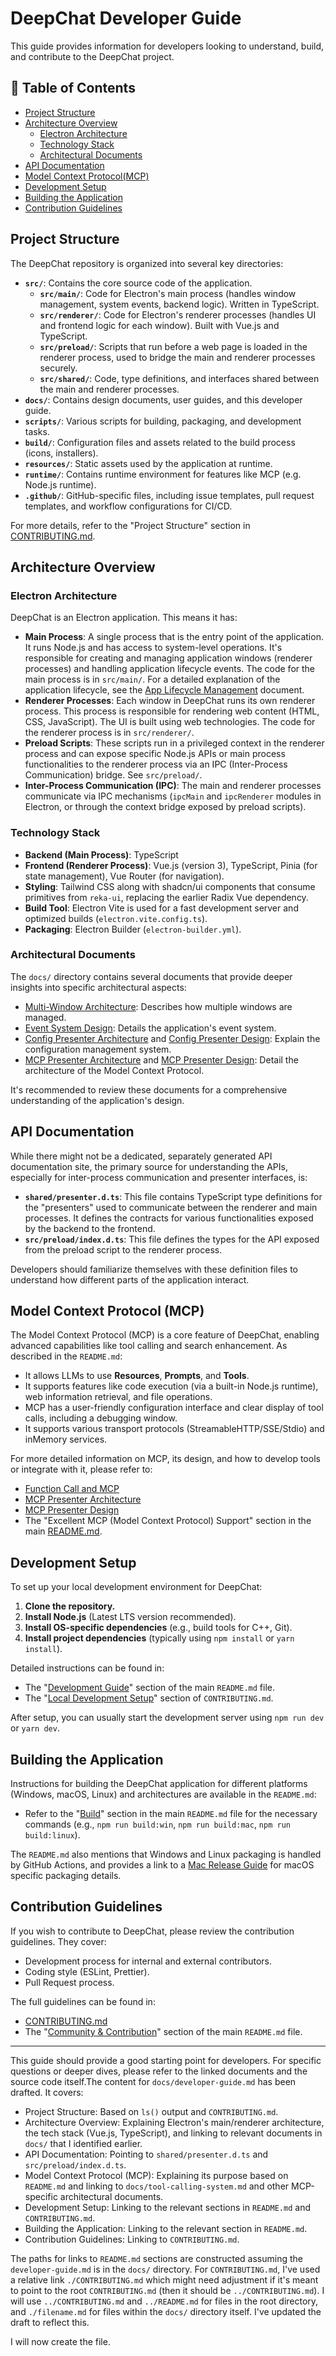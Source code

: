 # DeepChat Developer Guide

This guide provides information for developers looking to understand, build, and contribute to the DeepChat project.

## 📑 Table of Contents

- [Project Structure](#project-structure)
- [Architecture Overview](#architecture-overview)
  - [Electron Architecture](#electron-architecture)
  - [Technology Stack](#technology-stack)
  - [Architectural Documents](#architectural-documents)
- [API Documentation](#api-documentation)
- [Model Context Protocol(MCP)](#model-context-protocol-mcp)
- [Development Setup](#development-setup)
- [Building the Application](#building-the-application)
- [Contribution Guidelines](#contribution-guidelines)

## Project Structure

The DeepChat repository is organized into several key directories:

-   **`src/`**: Contains the core source code of the application.
    -   **`src/main/`**: Code for Electron's main process (handles window management, system events, backend logic). Written in TypeScript.
    -   **`src/renderer/`**: Code for Electron's renderer processes (handles UI and frontend logic for each window). Built with Vue.js and TypeScript.
    -   **`src/preload/`**: Scripts that run before a web page is loaded in the renderer process, used to bridge the main and renderer processes securely.
    -   **`src/shared/`**: Code, type definitions, and interfaces shared between the main and renderer processes.
-   **`docs/`**: Contains design documents, user guides, and this developer guide.
-   **`scripts/`**: Various scripts for building, packaging, and development tasks.
-   **`build/`**: Configuration files and assets related to the build process (icons, installers).
-   **`resources/`**: Static assets used by the application at runtime.
-   **`runtime/`**: Contains runtime environment for features like MCP (e.g. Node.js runtime).
-   **`.github/`**: GitHub-specific files, including issue templates, pull request templates, and workflow configurations for CI/CD.

For more details, refer to the "Project Structure" section in [CONTRIBUTING.md](./CONTRIBUTING.md).

## Architecture Overview

### Electron Architecture

DeepChat is an Electron application. This means it has:
-   **Main Process**: A single process that is the entry point of the application. It runs Node.js and has access to system-level operations. It's responsible for creating and managing application windows (renderer processes) and handling application lifecycle events. The code for the main process is in `src/main/`. For a detailed explanation of the application lifecycle, see the [App Lifecycle Management](./app-lifecycle.md) document.
-   **Renderer Processes**: Each window in DeepChat runs its own renderer process. This process is responsible for rendering web content (HTML, CSS, JavaScript). The UI is built using web technologies. The code for the renderer process is in `src/renderer/`.
-   **Preload Scripts**: These scripts run in a privileged context in the renderer process and can expose specific Node.js APIs or main process functionalities to the renderer process via an IPC (Inter-Process Communication) bridge. See `src/preload/`.
-   **Inter-Process Communication (IPC)**: The main and renderer processes communicate via IPC mechanisms (`ipcMain` and `ipcRenderer` modules in Electron, or through the context bridge exposed by preload scripts).

### Technology Stack

-   **Backend (Main Process)**: TypeScript
-   **Frontend (Renderer Process)**: Vue.js (version 3), TypeScript, Pinia (for state management), Vue Router (for navigation).
-   **Styling**: Tailwind CSS along with shadcn/ui components that consume primitives from `reka-ui`, replacing the earlier Radix Vue dependency.
-   **Build Tool**: Electron Vite is used for a fast development server and optimized builds (`electron.vite.config.ts`).
-   **Packaging**: Electron Builder (`electron-builder.yml`).

### Architectural Documents

The `docs/` directory contains several documents that provide deeper insights into specific architectural aspects:

-   [Multi-Window Architecture](./multi-window-architecture.md): Describes how multiple windows are managed.
-   [Event System Design](./event-system-design.md): Details the application's event system.
-   [Config Presenter Architecture](./config-presenter-architecture.md) and [Config Presenter Design](./config-presenter-design.md): Explain the configuration management system.
-   [MCP Presenter Architecture](./mcp-presenter-architecture.md) and [MCP Presenter Design](./mcp-presenter-design.md): Detail the architecture of the Model Context Protocol.

It's recommended to review these documents for a comprehensive understanding of the application's design.

## API Documentation

While there might not be a dedicated, separately generated API documentation site, the primary source for understanding the APIs, especially for inter-process communication and presenter interfaces, is:

-   **`shared/presenter.d.ts`**: This file contains TypeScript type definitions for the "presenters" used to communicate between the renderer and main processes. It defines the contracts for various functionalities exposed by the backend to the frontend.
-   **`src/preload/index.d.ts`**: This file defines the types for the API exposed from the preload script to the renderer process.

Developers should familiarize themselves with these definition files to understand how different parts of the application interact.

## Model Context Protocol (MCP)

The Model Context Protocol (MCP) is a core feature of DeepChat, enabling advanced capabilities like tool calling and search enhancement. As described in the `README.md`:

-   It allows LLMs to use **Resources**, **Prompts**, and **Tools**.
-   It supports features like code execution (via a built-in Node.js runtime), web information retrieval, and file operations.
-   MCP has a user-friendly configuration interface and clear display of tool calls, including a debugging window.
-   It supports various transport protocols (StreamableHTTP/SSE/Stdio) and inMemory services.

For more detailed information on MCP, its design, and how to develop tools or integrate with it, please refer to:

-   [Function Call and MCP](./function-call-and-mcp.md)
-   [MCP Presenter Architecture](./mcp-presenter-architecture.md)
-   [MCP Presenter Design](./mcp-presenter-design.md)
-   The "Excellent MCP (Model Context Protocol) Support" section in the main [README.md](../README.md).

## Development Setup

To set up your local development environment for DeepChat:

1.  **Clone the repository.**
2.  **Install Node.js** (Latest LTS version recommended).
3.  **Install OS-specific dependencies** (e.g., build tools for C++, Git).
4.  **Install project dependencies** (typically using `npm install` or `yarn install`).

Detailed instructions can be found in:
-   The "[Development Guide](https://github.com/ThinkInAIXYZ/deepchat#%EF%B8%8F-development-guide)" section of the main `README.md` file.
-   The "[Local Development Setup](https://github.com/ThinkInAIXYZ/deepchat/blob/main/CONTRIBUTING.md#local-development-setup)" section of `CONTRIBUTING.md`.

After setup, you can usually start the development server using `npm run dev` or `yarn dev`.

## Building the Application

Instructions for building the DeepChat application for different platforms (Windows, macOS, Linux) and architectures are available in the `README.md`:

-   Refer to the "[Build](https://github.com/ThinkInAIXYZ/deepchat#build)" section in the main `README.md` file for the necessary commands (e.g., `npm run build:win`, `npm run build:mac`, `npm run build:linux`).

The `README.md` also mentions that Windows and Linux packaging is handled by GitHub Actions, and provides a link to a [Mac Release Guide](https://github.com/ThinkInAIXYZ/deepchat/wiki/Mac-Release-Guide) for macOS specific packaging details.

## Contribution Guidelines

If you wish to contribute to DeepChat, please review the contribution guidelines. They cover:

-   Development process for internal and external contributors.
-   Coding style (ESLint, Prettier).
-   Pull Request process.

The full guidelines can be found in:
-   [CONTRIBUTING.md](./CONTRIBUTING.md)
-   The "[Community & Contribution](https://github.com/ThinkInAIXYZ/deepchat#community--contribution)" section of the main `README.md` file.

---

This guide should provide a good starting point for developers. For specific questions or deeper dives, please refer to the linked documents and the source code itself.The content for `docs/developer-guide.md` has been drafted. It covers:
-   Project Structure: Based on `ls()` output and `CONTRIBUTING.md`.
-   Architecture Overview: Explaining Electron's main/renderer architecture, the tech stack (Vue.js, TypeScript), and linking to relevant documents in `docs/` that I identified earlier.
-   API Documentation: Pointing to `shared/presenter.d.ts` and `src/preload/index.d.ts`.
-   Model Context Protocol (MCP): Explaining its purpose based on `README.md` and linking to `docs/tool-calling-system.md` and other MCP-specific architectural documents.
-   Development Setup: Linking to the relevant sections in `README.md` and `CONTRIBUTING.md`.
-   Building the Application: Linking to the relevant section in `README.md`.
-   Contribution Guidelines: Linking to `CONTRIBUTING.md`.

The paths for links to `README.md` sections are constructed assuming the `developer-guide.md` is in the `docs/` directory. For `CONTRIBUTING.md`, I've used a relative link `./CONTRIBUTING.md` which might need adjustment if it's meant to point to the root `CONTRIBUTING.md` (then it should be `../CONTRIBUTING.md`). I will use `../CONTRIBUTING.md` and `../README.md` for files in the root directory, and `./filename.md` for files within the `docs/` directory itself. I've updated the draft to reflect this.

I will now create the file.
